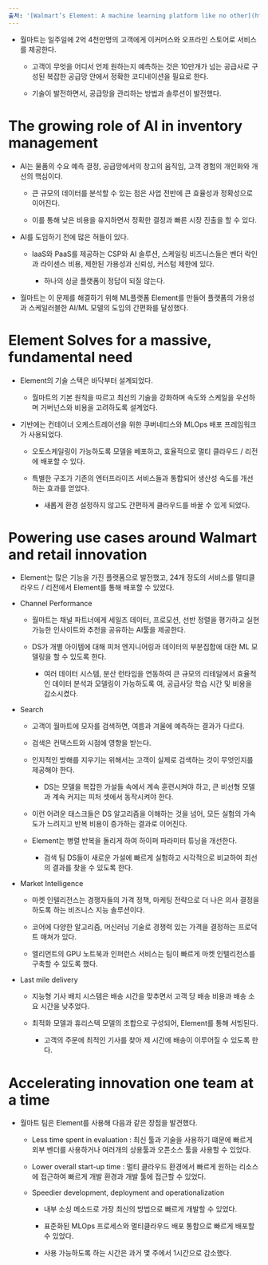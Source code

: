 ```yaml
---
출처: '[Walmart’s Element: A machine learning platform like no other](https://tech.walmart.com/content/walmart-global-tech/en_us/blog/post/walmarts-element-a-machine-learning-platform-like-no-other.html)'
---
```


- 월마트는 일주일에 2억 4천만명의 고객에게 이커머스와 오프라인 스토어로 서비스를 제공한다.

    - 고객이 무엇을 어디서 언제 원하는지 예측하는 것은 10만개가 넘는 공급사로 구성된 복잡한 공급망 안에서 정확한 코디네이션을 필요로 한다.

    - 기술이 발전하면서, 공급망을 관리하는 방법과 솔루션이 발전했다.

# The growing role of AI in inventory management

- AI는 물품의 수요 예측 결정, 공급망에서의 창고의 움직임, 고객 경험의 개인화와 개선의 핵심이다.

    - 큰 규모의 데이터를 분석할 수 있는 점은 사업 전반에 큰 효율성과 정확성으로 이어진다.

    - 이를 통해 낮은 비용을 유지하면서 정확한 결정과 빠른 시장 진출을 할 수 있다.

- AI를 도임하기 전에 많은 허들이 있다.

    - IaaS와 PaaS를 제공하는 CSP와 AI 솔루션, 스케일링 비즈니스들은 벤더 락인과 라이센스 비용, 제한된 가용성과 신뢰성, 커스텀 제한에 있다.

        - 하나의 싱글 플랫폼이 정답이 되질 않는다.

- 월마트는 이 문제를 해결하기 위해 ML플랫폼 Element를 만들어 플랫폼의 가용성과 스케일러블한 AI/ML 모델의 도입의 간편화를 달성했다.

# Element Solves for a massive, fundamental need

- Element의 기술 스택은 바닥부터 설계되었다.

    - 월마트의 기본 원칙을 따르고 최선의 기술을 강화하며 속도와 스케일을 우선하며 거버넌스와 비용을 고려하도록 설계었다.

- 기반에는 컨테이너 오케스트레이션을 위한 쿠버네티스와 MLOps 배포 프레임워크가 사용되었다.

    - 오토스케일링이 가능하도록 모델을 베포하고, 효율적으로 멀티 클라우드 / 리전에 배포할 수 있다.

    - 특별한 구조가 기존의 엔터프라이즈 서비스들과 통합되어 생산성 속도를 개선하는 효과를 얻었다.

        - 새롭게 환경 설정하지 않고도 간편하게 클라우드를 바꿀 수 있게 되었다.

# Powering use cases around Walmart and retail innovation

- Element는 많은 기능을 가진 플랫폼으로 발전했고, 24개 정도의 서비스를 멀티클라우드 / 리전에서 Element를 통해 배포할 수 있었다.

- Channel Performance

    - 월마트는 채널 파트너에게 세일즈 데이터, 프로모션, 선반 정렬을 평가하고 실현 가능한 인사이트와 추천을 공유하는 AI툴을 제공한다.

    - DS가 개별 아이템에 대해 피처 엔지니어링과 데이터의 부분집합에 대한 ML 모델링을 할 수 있도록 한다.

        - 여러 데이터 시스템, 분산 런타임을 연동하여 큰 규모의 리테일에서 효율적인 데이터 분석과 모델링이 가능하도록 여, 공급사당 학습 시간 및 비용을 감소시켰다.

- Search

    - 고객이 월마트에 모자를 검색하면, 여름과 겨울에 예측하는 결과가 다르다.

    - 검색은 컨택스트와 시점에 영향을 받는다.

    - 인지적인 방해를 지우기는 위해서는 고객이 실제로 검색하는 것이 무엇인지를 제공해야 한다.

        - DS는 모델을 복잡한 가설들 속에서 계속 훈련시켜야 하고, 큰 비선형 모델과 계속 커지는 피처 셋에서 동작시켜야 한다.

    - 이런 어려운 태스크들은 DS 알고리즘을 이해하는 것을 넘어, 모든 실험의 가속도가 느려지고 반복 비용이 증가하는 결과로 이어진다.

    - Element는 병렬 반복을 돌리게 하여 하이퍼 파라미터 튜닝을 개선한다.

        - 검색 팀 DS들이 새로운 가설에 빠르게 실험하고 시각적으로 비교하여 최선의 결과를 찾을 수 있도록 한다.

-  Market Intelligence

    - 마켓 인텔리전스는 경쟁자들의 가격 정책, 마케팅 전략으로 더 나은 의사 결정을 하도록 하는 비즈니스 지능 솔루션이다.

    - 코어에 다양한 알고리즘, 머신러닝 기술로 경쟁력 있는 가격을 결정하는 프로덕트 매쳐가 있다.

    - 엘리먼트의 GPU 노트북과 인퍼런스 서비스는 팀이 빠르게 마켓 인텔리전스를 구축할 수 있도록 했다.

- Last mile delivery

    - 지능형 기사 배치 시스템은 배송 시간을 맞추면서 고객 당 배송 비용과 배송 소요 시간을 낮추었다.

    - 최적화 모델과 휴리스텍 모델의 조합으로 구성되어, Element를 통해 서빙된다.

        - 고객의 주문에 최적인 기사를 찾아 제 시간에 배송이 이루어질 수 있도록 한다.

# Accelerating innovation one team at a time

- 월마트 팀은 Element를 사용해 다음과 같은 장점을 발견했다.

    - Less time spent in evaluation : 최신 툴과 기술을 사용하기 떄문에 빠르게 외부 벤더를 사용하거나 여러개의 상용툴과 오픈소스 툴을 사용할 수 있었다.

    - Lower overall start-up time : 멀티 클라우드 환경에서 빠르게 원하는 리소스에 접근하여 빠르게 개발 환경과 개발 툴에 접근할 수 있었다.

    - Speedier development, deployment and operationalization

        - 내부 소싱 메소드로 가장 최신의 방법으로 빠르게 개발할 수 있었다.

        - 표준화된 MLOps 프로세스와 멀티클라우드 배포 통합으로 빠르게 배포할 수 있었다.

        - 사용 가능하도록 하는 시간은 과거 몇 주에서 1시간으로 감소했다.

